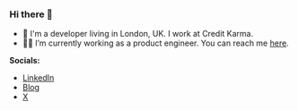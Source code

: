 ### Hi there 👋

- 🔭 I'm a developer living in London, UK. I work at Credit Karma.
- 👨‍💻 I’m currently working as a product engineer. You can reach me [here](mailto:craig.rich@hotmail.co.uk).

**Socials:**

- [LinkedIn](https://www.linkedin.com/in/craigalanrichardson)
- [Blog](https://craigrich.io)
- [X](https://x.com/craigrich_io)
